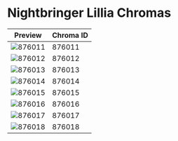 # Nightbringer Lillia Chromas

| Preview | Chroma ID |
|---------|-----------|
| ![876011](https://raw.communitydragon.org/latest/plugins/rcp-be-lol-game-data/global/default/v1/champion-chroma-images/876/876011.png) | 876011 |
| ![876012](https://raw.communitydragon.org/latest/plugins/rcp-be-lol-game-data/global/default/v1/champion-chroma-images/876/876012.png) | 876012 |
| ![876013](https://raw.communitydragon.org/latest/plugins/rcp-be-lol-game-data/global/default/v1/champion-chroma-images/876/876013.png) | 876013 |
| ![876014](https://raw.communitydragon.org/latest/plugins/rcp-be-lol-game-data/global/default/v1/champion-chroma-images/876/876014.png) | 876014 |
| ![876015](https://raw.communitydragon.org/latest/plugins/rcp-be-lol-game-data/global/default/v1/champion-chroma-images/876/876015.png) | 876015 |
| ![876016](https://raw.communitydragon.org/latest/plugins/rcp-be-lol-game-data/global/default/v1/champion-chroma-images/876/876016.png) | 876016 |
| ![876017](https://raw.communitydragon.org/latest/plugins/rcp-be-lol-game-data/global/default/v1/champion-chroma-images/876/876017.png) | 876017 |
| ![876018](https://raw.communitydragon.org/latest/plugins/rcp-be-lol-game-data/global/default/v1/champion-chroma-images/876/876018.png) | 876018 |
